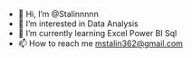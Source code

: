 - 👋 Hi, I’m @Stalinnnnn
- 👀 I’m interested in Data Analysis
- 🌱 I’m currently learning Excel Power BI Sql
- 📫 How to reach me mstalin362@gmail.com

<!---
Stalinnnnn/Stalinnnnn is a ✨ special ✨ repository because its `README.md` (this file) appears on your GitHub profile.
You can click the Preview link to take a look at your changes.
--->
